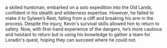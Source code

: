 a skilled huntsman, embarked on a solo expedition into the Old Lands, confident in his stealth and wilderness expertise. However, he failed to make it to Sylwen’s Rest, falling from a cliff and breaking his arm in the process. Despite the injury, Kevin's survival skills allowed him to return to safety. Now, with first-hand experience of the dangers, he’s more cautious and hesitant to return but is using his knowledge to gather a team for Loradin's quest, hoping they can succeed where he could not.